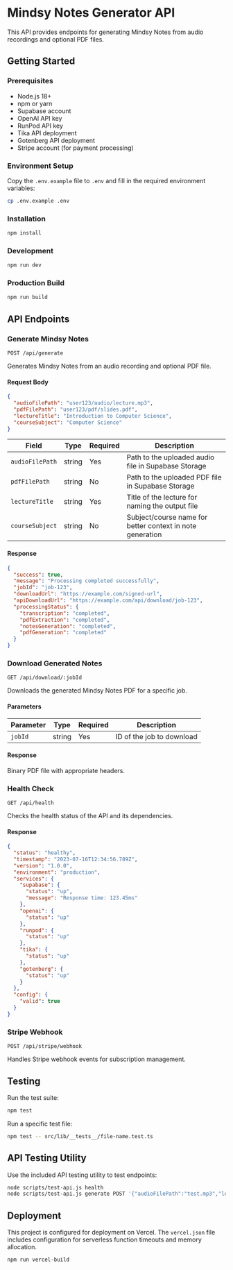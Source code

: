 # Mindsy Notes Generator API

This API provides endpoints for generating Mindsy Notes from audio recordings and optional PDF files.

## Getting Started

### Prerequisites

- Node.js 18+
- npm or yarn
- Supabase account
- OpenAI API key
- RunPod API key
- Tika API deployment
- Gotenberg API deployment
- Stripe account (for payment processing)

### Environment Setup

Copy the `.env.example` file to `.env` and fill in the required environment variables:

```bash
cp .env.example .env
```

### Installation

```bash
npm install
```

### Development

```bash
npm run dev
```

### Production Build

```bash
npm run build
```

## API Endpoints

### Generate Mindsy Notes

```
POST /api/generate
```

Generates Mindsy Notes from an audio recording and optional PDF file.

#### Request Body

```json
{
  "audioFilePath": "user123/audio/lecture.mp3",
  "pdfFilePath": "user123/pdf/slides.pdf",
  "lectureTitle": "Introduction to Computer Science",
  "courseSubject": "Computer Science"
}
```

| Field | Type | Required | Description |
|-------|------|----------|-------------|
| `audioFilePath` | string | Yes | Path to the uploaded audio file in Supabase Storage |
| `pdfFilePath` | string | No | Path to the uploaded PDF file in Supabase Storage |
| `lectureTitle` | string | Yes | Title of the lecture for naming the output file |
| `courseSubject` | string | No | Subject/course name for better context in note generation |

#### Response

```json
{
  "success": true,
  "message": "Processing completed successfully",
  "jobId": "job-123",
  "downloadUrl": "https://example.com/signed-url",
  "apiDownloadUrl": "https://example.com/api/download/job-123",
  "processingStatus": {
    "transcription": "completed",
    "pdfExtraction": "completed",
    "notesGeneration": "completed",
    "pdfGeneration": "completed"
  }
}
```

### Download Generated Notes

```
GET /api/download/:jobId
```

Downloads the generated Mindsy Notes PDF for a specific job.

#### Parameters

| Parameter | Type | Required | Description |
|-----------|------|----------|-------------|
| `jobId` | string | Yes | ID of the job to download |

#### Response

Binary PDF file with appropriate headers.

### Health Check

```
GET /api/health
```

Checks the health status of the API and its dependencies.

#### Response

```json
{
  "status": "healthy",
  "timestamp": "2023-07-16T12:34:56.789Z",
  "version": "1.0.0",
  "environment": "production",
  "services": {
    "supabase": {
      "status": "up",
      "message": "Response time: 123.45ms"
    },
    "openai": {
      "status": "up"
    },
    "runpod": {
      "status": "up"
    },
    "tika": {
      "status": "up"
    },
    "gotenberg": {
      "status": "up"
    }
  },
  "config": {
    "valid": true
  }
}
```

### Stripe Webhook

```
POST /api/stripe/webhook
```

Handles Stripe webhook events for subscription management.

## Testing

Run the test suite:

```bash
npm test
```

Run a specific test file:

```bash
npm test -- src/lib/__tests__/file-name.test.ts
```

## API Testing Utility

Use the included API testing utility to test endpoints:

```bash
node scripts/test-api.js health
node scripts/test-api.js generate POST '{"audioFilePath":"test.mp3","lectureTitle":"Test"}'
```

## Deployment

This project is configured for deployment on Vercel. The `vercel.json` file includes configuration for serverless function timeouts and memory allocation.

```bash
npm run vercel-build
```